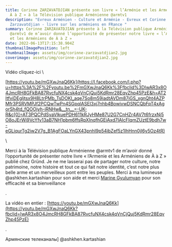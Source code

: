 ```yaml
---
title: Corinne ZARZAVATDJIAN présente son livre « l’Arménie et les Arméniens de
  À à Z » à la Télévision publique Arménienne @armtv1
description: "Evreux Arménien - Culture et Arménie - Evreux et Corinne
  Zarzavatdjian - livre sur les arméniens en FRance "
summary: Corinne ZARZAVATDJIAN présente à la Télévision publique Arménienne
  @armtv1 de m’avoir donné l’opportunité de présenter notre livre « l’Armenie
  et les Arméniens de À à Z »
date: 2022-06-13T17:15:38.904Z
thumbnailImagePosition: left
thumbnailImage: assets/img/corinne-zarzavatdjian2.jpg
coverimage: assets/img/corinne-zarzavatdjian2.jpg
---
```

Vidéo cliquez-ici \
<!--StartFragment-->

 [https://youtu.be/mGXwJnaQ6Kk](https://l.facebook.com/l.php?u=https%3A%2F%2Fyoutu.be%2FmGXwJnaQ6Kk%3Ffbclid%3DIwAR3x8O4JmcRH8GFkBA87RvcfuNX4csk4qVnCjQuj5KdRmr28EqvZhp45PzE&h=AT2ItfviDEgljtsx9H8LtrPMb_TsDOKI_aqe7So8m59iadtAVDm87iGS_xgnQht4AZPMfr3PSRVMPJf2PCQwTwPn4SGpqlASEI3xj7nhb4BowivwDSNCQbFpT4xAgorSh4td_fQOOjyh-iRNHw&__tn__=-UK-R&c[0]=AT3PQCPdSyaVlkuePDH611kRJyHMe87U2G7CnHZr4AV7t6frzxNj5O8oJErWi9VcYfv13aB7NH1pbm6ffsRpXInqfhGEiAxd7IAIcFIqmZUztE9bdh7w-eGLiqurTg2iw2V7g_B1AgFOaLYnGX43pnhI9p54ibZef5z1lhHnn0jI6y5Oz4tR)

<!--EndFragment-->\
<!--StartFragment-->

Merci à la Télévision publique Arménienne @armtv1 de m’avoir donné l’opportunité de présenter notre livre « l’Armenie et les Arméniens de À à Z » publié chez Gründ. Je ne me lasserai pas de partager notre culture, notre patrimoine, notre histoire et tout ce qui fait notre identité, c’est notre plus belle arme et un merveilleux pont entre les peuples. Merci à ma lumineuse @ashkhen.kartashian pour son aide et merci [Marine Gyulumyan](https://www.facebook.com/Gyulumyan?__cft__[0]=AZWzzVN_WEc3VpH4Hq2XPuh_E7r_KWkMugSrLVFt0itJ3b-J0Oxq-tC_d7lNTaYF0FLNuoOFHTCKiqeB6NUHV7zUuI3kMAYYJVFtDqckGb0TPX0jxfuc3vSoZbdYqEVJnFs50fITj20SZ4BZsmPAbk0-mIPc3_3x-DWWnOuGbzeAmg&__tn__=-]K-R) pour son efficacité et sa bienveillance

.

La vidéo en entier : [https://youtu.be/mGXwJnaQ6Kk](https://youtu.be/mGXwJnaQ6Kk?fbclid=IwAR3x8O4JmcRH8GFkBA87RvcfuNX4csk4qVnCjQuj5KdRmr28EqvZhp45PzE)

.

Армянские телеканалы] @ashkhen.kartashian

<!--EndFragment-->